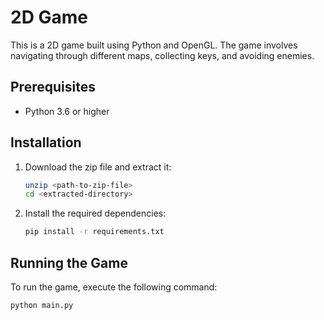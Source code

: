 # 2D Game

This is a 2D game built using Python and OpenGL. The game involves navigating through different maps, collecting keys, and avoiding enemies.

## Prerequisites

- Python 3.6 or higher

## Installation

1. Download the zip file and extract it:
    ```sh
    unzip <path-to-zip-file>
    cd <extracted-directory>
    ```

2. Install the required dependencies:
    ```sh
    pip install -r requirements.txt
    ```

## Running the Game

To run the game, execute the following command:
```sh
python main.py